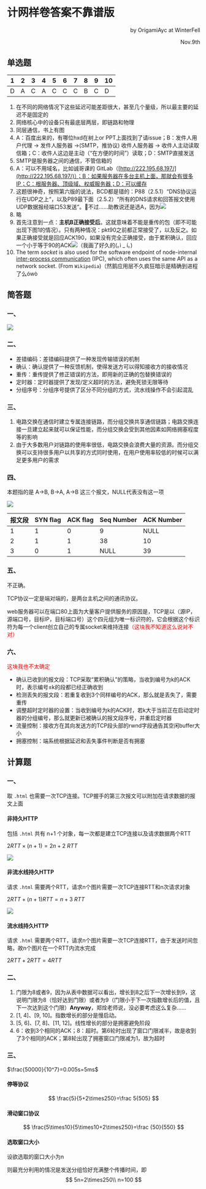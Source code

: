 # 计网样卷答案不靠谱版

<p align=right>by OrigamiAyc at WinterFell</p>

<p align=right>Nov.9th</p>

## 单选题

| 1    | 2    | 3    | 4    | 5    | 6    | 7    | 8    | 9    | 10   |
| ---- | ---- | ---- | ---- | ---- | ---- | ---- | ---- | ---- | ---- |
| D    | A    | C    | A    | C    | C    | C    | B    | C    | D    |

1. 在不同的网络情况下这些延迟可能差距很大，甚至几个量级，所以最主要的延迟不是固定的
2. 网络核心中的设备只有最底层两层，即链路和物理
3. 同层通信，书上有图
4. A：百度出来的，有哪位hxd在树上or PPT上面找到了请issue；B：发件人用户代理 -> 发件人服务器 ->(SMTP，推协议) 收件人服务器 -> 收件人主动读取信箱；C：收件人这边是主动（“在方便的时间”）读取；D：SMTP直接发送
5. SMTP是服务器之间的通信，不管信箱的
6. A：可以不用域名，比如诚哥课的 GitLab（[http://222.195.68.197/](http://222.195.68.197/)）；B：如果服务器在多台主机上面，那就会有很多IP；C：根服务器、顶级域、权威服务器；D：可以缓存
7. 这题很神奇，按照第六版的说法，BCD都是错的：P88（2.5.1）“DNS协议运行在UDP之上“，以及P89最下面（2.5.2）“所有的DNS请求和回答报文使用UDP数据报经端口53发送“。🤣不过……助教说还是选A，因为![](images/1_7.png)
8. 略
9. 首先注意到一点：**主机B正确接受后**。这就意味着不能是重传的包（即不可能出现下图1的情况）。只有两种情况：pkt90之前都正常接受了，以及反之。如果正确接受就是回应ACK190，如果没有完全正确接受，由于累积确认，回应一个小于等于90的ACK![](images/1_9.jpeg)（我画了好久的(｡ì _ í｡)
10. The term *socket* is also used for the software endpoint of node-internal [inter-process communication](https://en.wikipedia.org/wiki/Inter-process_communication) (IPC), which often uses the same API as a network socket. (From `Wikipedia`)（然鹅应用层不久疯狂暗示是精确到进程了么ówò

## 简答题

### 一、

![](images/2_1_answer.jpeg)

### 二、

- 差错编码：差错编码提供了一种发现传输错误的机制
- 确认：确认提供了一种反馈机制，使得发送方可以得知接收方的接收情况
- 重传：重传提供了修正错误的方法，即用新的正确的包替换错误的
- 定时器：定时器提供了发现/定义超时的方法，避免死锁无限等待
- 分组序号：分组序号提供了区分不同分组的方式，流水线操作不会引起混乱

### 三、

1. 电路交换在通信时建立专属连接链路，而分组交换共享通信链路；电路交换连接一旦建立起来就可以保证性能，而分组交换会受到其他因素如网络拥塞程度等的影响
2. 由于大多数用户对链路的使用率很低，电路交换会浪费大量的资源。而分组交换可以支持很多用户以共享的方式同时使用，在用户使用率较低的时候可以满足更多用户的需求

### 四、

本题指的是 A->B, B->A, A->B 这三个报文，NULL代表没有这一项

![](images/2_4.png)

| 报文段 | SYN flag | ACK flag | Seq Number | ACK Number |
| ------ | -------- | -------- | ---------- | ---------- |
| 1      | 1        | 0        | 9          | NULL       |
| 2      | 1        | 1        | 38         | 10         |
| 3      | 0        | 1        | NULL       | 39         |

### 五、

不正确。

TCP协议一定是端对端的，是两台主机之间的通讯协议。

web服务器可以在端口80上面为大量客户提供服务的原因是，TCP是以（源IP，源端口号，目标IP，目标端口号）这个四元组为唯一标识符的，它会根据这个标识符为每一个client创立自己的专属socket来维持连接<font color=red>（这块我不知道这么说对不对）</font>

### 六、

<font color=red>这块我也不太确定</font>

- 确认已收到的报文段：TCP采取“累积确认”的策略，当收到编号为k的ACK时，表示编号≤k的段都已经正确收到
- 检测丢失的报文段：若重复收到3个同样编号的ACK，那么就是丢失了，需要重传
- 调整超时定时器的设置：当收到编号为k的ACK时，若k大于当前正在启动定时器的分组编号，那么就更新已被确认的报文段序号，并重启定时器
- 流量控制：接收方在其向发送方的TCP段头部的rwnd字段通告其空闲buffer大小
- 拥塞控制：端系统根据延迟和丢失事件判断是否有拥塞

## 计算题

### 一、

取 `.html` 也需要一次TCP连接。TCP握手的第三次报文可以附加在请求数据的报文上面

#### 非持久HTTP

包括 `.html` 共有 n+1 个对象，每一次都是建立TCP连接以及请求数据两个RTT

$2RTT\times(n+1)=2n+2\ RTT$

![](images/3_1_1.png)

#### 非流水线持久HTTP

请求 `.html` 需要两个RTT，请求n个图片需要一次TCP连接RTT和n次请求对象

$2RTT+(n+1)RTT=n+3\ RTT$

![](images/3_1_2.png)

#### 流水线持久HTTP

请求 `.html` 需要两个RTT，请求n个图片需要一次TCP连接RTT，由于发送时间忽略，故n个图片在一个RTT内流水完成

$2RTT+2RTT=4RTT$

### 二、

1. 门限为8或者9，因为从表中数据可以看出，增长到8之后下一次增长到9，这说明门限为8（恰好达到门限）或者为9（门限小于下一次指数增长后的值，且下一次达到这个门限）**Anyway**，郑烇老师说，没必要考虑这么复杂……
2. [1, 4]、[9, 10]。指数增长的部分是慢启动。
3. [5, 6]、[7, 8]、[11, 12]。线性增长的部分是拥塞避免阶段
4. 6：收到3个相同的ACK；8：超时。第6轮时出现了窗口门限减半，故是收到了3个相同的ACK；第8轮出现了拥塞窗口门限减为1，故为超时

### 三、

$\frac{50000}{10^7}=0.005s=5ms$

#### 停等协议

$$
\frac{5}{5+2\times250}=\frac 5{505}
$$

#### 滑动窗口协议

$$
\frac{5\times10}{5\times10+2\times250}=\frac {50}{550}
$$

#### 选取窗口大小

设欲选取的窗口大小为n

则最充分利用的情况是发送分组恰好充满整个传播时间，即
$$
5n=2\times250\\
n=100
$$
